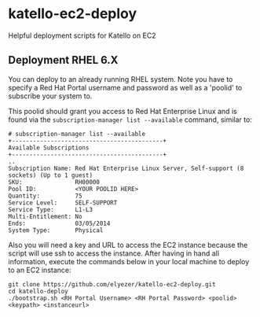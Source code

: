 katello-ec2-deploy
==================

Helpful deployment scripts for Katello on EC2

Deployment RHEL 6.X
-------------------

You can deploy to an already running RHEL system.  Note you have to specify a Red Hat Portal username and password as well as a 'poolid' to subscribe your system to.

This poolid should grant you access to Red Hat Enterprise Linux and is found via the `subscription-manager list --available` command, similar to:

```
# subscription-manager list --available
+-------------------------------------------+
Available Subscriptions
+-------------------------------------------+
..
Subscription Name: Red Hat Enterprise Linux Server, Self-support (8 sockets) (Up to 1 guest)
SKU:               RH00000
Pool ID:           <YOUR POOLID HERE>
Quantity:          75
Service Level:     SELF-SUPPORT
Service Type:      L1-L3
Multi-Entitlement: No
Ends:              03/05/2014
System Type:       Physical
```

Also you will need a key and URL to access the EC2 instance because the script will use ssh to access the instance. After having in hand all information, execute the commands below in your local machine to deploy to an EC2 instance:

```shell
git clone https://github.com/elyezer/katello-ec2-deploy.git
cd katello-deploy
./bootstrap.sh <RH Portal Username> <RH Portal Password> <poolid> <keypath> <instanceurl>
```
